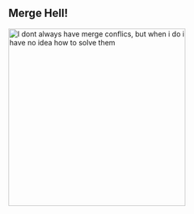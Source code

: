 ## Merge Hell!

<img width="350" class="fragment" src="img/merge_conflicts.jpg" alt="I dont always have merge conflics, but when i do i have no idea how to solve them" />
